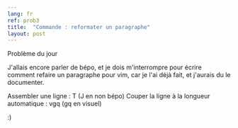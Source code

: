```yaml
---
lang: fr
ref: prob3
title:  "Commande : reformater un paragraphe"
layout: post
---
```

Problème du jour

J'allais encore parler de bépo, et je dois m'interrompre pour écrire
comment refaire un paragraphe pour vim, car je l'ai déjà fait, et
j'aurais du le documenter.

Assembler une ligne : T (J en non bépo)
Couper la ligne à la longueur automatique : vgq (gq en visuel)

:)
